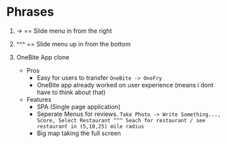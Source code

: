 # Phrases
1. ->    == Slide menu in from the right
2. ^^^   == Slide menu up in from the bottom

1. OneBite App clone
   - Pros
     - Easy for users to transfer `OneBite -> OneFry`
     - OneBite app already worked on user experience
        (means i dont have to think about that) 
   - Features
     - SPA (Single page application)
     - Seperate Menus for reviews.
        `Take Photo -> Write Something..., Score, Select Restaurant ^^^ Seach for restaurant / see restaurant in (5,10,25) mile radius`
     - Big map taking the full screen
